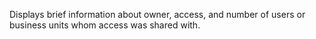 Displays brief information about owner, access, and number of users or business units whom access was shared with.
